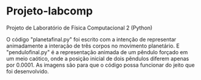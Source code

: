 # Projeto-labcomp
Projeto de Laboratório de Física Computacional 2 (Python)

O código "planetafinal.py" foi escrito com a intenção de representar animadamente a interação de três corpos no movimento planetário.
E "pendulofinal.py" é a representação animada de um pêndulo forçado em um meio caótico, onde a posição inicial de dois pêndulos diferem apenas por 0.0001.
As imagens são para que o código possa funcionar do jeito que foi desenvolvido.
